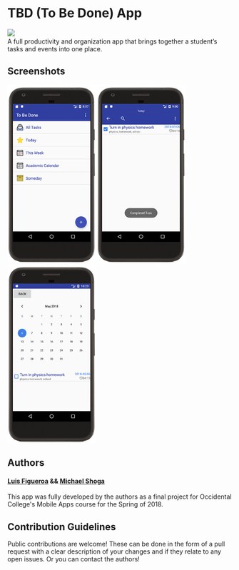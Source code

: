 # TBD (To Be Done) App

<img src="/resources/tbd_app_icon.png" height="200px"/><br>
A full productivity and organization app that brings together a student’s tasks and events into one place.

## Screenshots
<img src="/resources/tbd_screenshot_1.png" height="400px"/><img src="/resources/tbd_screenshot_2.png" height="400px"/><img src="/resources/tbd_screenshot_3.png" height="400px"/>

## Authors
#### [Luis Figueroa](https://github.com/figueroaluis) && [Michael Shoga](https://github.com/mshoga)
This app was fully developed by the authors as a final project for Occidental College's Mobile Apps course for the Spring of 2018.

## Contribution Guidelines
Public contributions are welcome! These can be done in the form of a pull request with a clear description of your changes and if they relate to any open issues. Or you can contact the authors!
